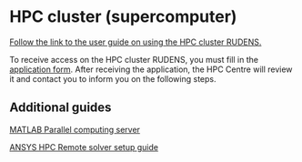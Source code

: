 # HPC cluster (supercomputer)

[Follow the link to the user guide on using the HPC cluster RUDENS.](https://hpc-guide.rtu.lv)

To receive access on the HPC cluster RUDENS, you must fill in the [application form](https://docs.google.com/forms/d/e/1FAIpQLSemd1JlJB2lyW0Fal6OA3MM7cmxpqh0GQt145lrzmqqIFQIeA/viewform).  After receiving the application, the HPC Centre will review it and contact you to inform you on the following steps.

## Additional guides

[MATLAB Parallel computing server](https://hpc.rtu.lv/matlabmdcs-hpc/?lang=en)

[ANSYS HPC Remote solver setup guide](https://hpc-guide.rtu.lv/appendix.html#ansys-remote-solver-manager-rsm)
